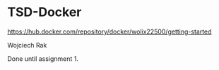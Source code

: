 # TSD-Docker

https://hub.docker.com/repository/docker/wolix22500/getting-started

Wojciech Rak

Done until assignment 1.
